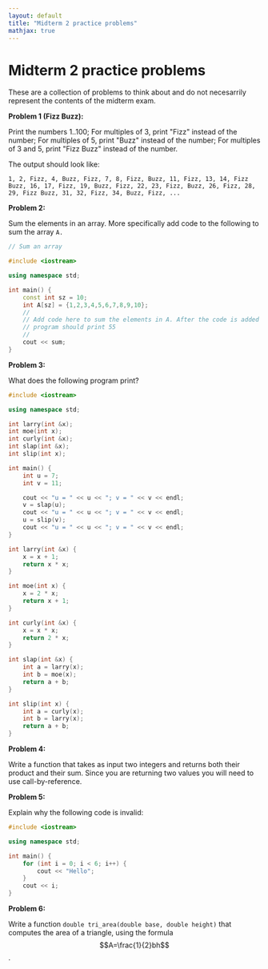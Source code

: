 ```yaml
---
layout: default
title: "Midterm 2 practice problems"
mathjax: true
---
```


# Midterm 2 practice problems

These are a collection of problems to think about and do not necesarrily represent
the contents of the midterm exam.

__Problem 1 (Fizz Buzz):__

Print the numbers 1..100; For multiples of 3, print "Fizz" instead of the number; For multiples of 5, print "Buzz" instead of the number; For multiples of 3 and 5, print "Fizz Buzz" instead of the number.

The output should look like:

```
1, 2, Fizz, 4, Buzz, Fizz, 7, 8, Fizz, Buzz, 11, Fizz, 13, 14, Fizz Buzz, 16, 17, Fizz, 19, Buzz, Fizz, 22, 23, Fizz, Buzz, 26, Fizz, 28, 29, Fizz Buzz, 31, 32, Fizz, 34, Buzz, Fizz, ...
```

__Problem 2:__

Sum the elements in an array. More specifically add code to the following to sum
the array `A.`

```cpp
// Sum an array

#include <iostream>

using namespace std;

int main() {
	const int sz = 10;
    int A[sz] = {1,2,3,4,5,6,7,8,9,10};
    //
    // Add code here to sum the elements in A. After the code is added the
    // program should print 55
    //
    cout << sum;
}
```

__Problem 3:__

What does the following program print?

```cpp
#include <iostream>

using namespace std;

int larry(int &x);
int moe(int x);
int curly(int &x);
int slap(int &x);
int slip(int x);

int main() {
    int u = 7;
    int v = 11;

    cout << "u = " << u << "; v = " << v << endl;
    v = slap(u);
    cout << "u = " << u << "; v = " << v << endl;
    u = slip(v);
    cout << "u = " << u << "; v = " << v << endl;
}

int larry(int &x) {
	x = x + 1;
	return x * x;
}

int moe(int x) {
	x = 2 * x;
	return x + 1;
}

int curly(int &x) {
	x = x * x;
	return 2 * x;
}

int slap(int &x) {
	int a = larry(x);
	int b = moe(x);
	return a + b;
}

int slip(int x) {
	int a = curly(x);
	int b = larry(x);
	return a + b;
}
```
__Problem 4:__

Write a function that takes as input two integers and returns both their product
and their sum. Since you are returning two values you will need to use call-by-reference.

__Problem 5:__

Explain why the following code is invalid:

```cpp
#include <iostream>

using namespace std;

int main() {
	for (int i = 0; i < 6; i++) {
		cout << "Hello";
	}
	cout << i;
}
```

__Problem 6:__

Write a function `double tri_area(double base, double height)` that computes the
area of a triangle, using the formula $$A=\frac{1}{2}bh$$.
